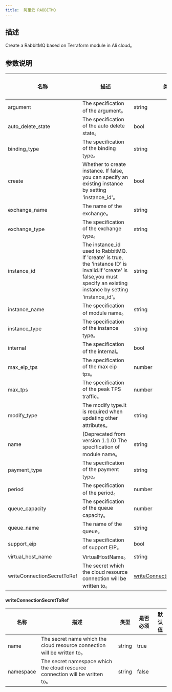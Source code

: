 ```yaml
---
title:  阿里云 RABBITMQ
---
```


## 描述

Create a RabbitMQ based on Terraform module in Ali cloud。

## 参数说明


 名称 | 描述 | 类型 | 是否必须 | 默认值 
 ------------ | ------------- | ------------- | ------------- | ------------- 
 argument | The specification of the argument。 | string | false |  
 auto_delete_state | The specification of the auto delete state。 | bool | false |  
 binding_type | The specification of the binding type。 | string | false |  
 create | Whether to create instance. If false, you can specify an existing instance by setting 'instance_id'。 | bool | false |  
 exchange_name | The name of the exchange。 | string | false |  
 exchange_type | The specification of the exchange type。 | string | false |  
 instance_id | The instance_id used to RabbitMQ. If 'create' is true, the 'instance ID' is invalid.If 'create' is false,you must specify an existing instance by setting 'instance_id'。 | string | false |  
 instance_name | The specification of module name。 | string | false |  
 instance_type | The specification of the instance type。 | string | false |  
 internal | The specification of the internal。 | bool | false |  
 max_eip_tps | The specification of the max eip tps。 | number | false |  
 max_tps | The specification of the peak TPS traffic。 | number | false |  
 modify_type | The modify type.It is required when updating other attributes。 | string | false |  
 name | (Deprecated from version 1.1.0) The specification of module name。 | string | false |  
 payment_type | The specification of the payment type。 | string | false |  
 period | The specification of the period。 | number | false |  
 queue_capacity | The specification of the queue capacity。 | number | false |  
 queue_name | The name of the queue。 | string | false |  
 support_eip | The specification of support EIP。 | bool | false |  
 virtual_host_name | VirtualHostName。 | string | false |  
 writeConnectionSecretToRef | The secret which the cloud resource connection will be written to。 | [writeConnectionSecretToRef](#writeConnectionSecretToRef) | false |  


#### writeConnectionSecretToRef

 名称 | 描述 | 类型 | 是否必须 | 默认值 
 ------------ | ------------- | ------------- | ------------- | ------------- 
 name | The secret name which the cloud resource connection will be written to。 | string | true |  
 namespace | The secret namespace which the cloud resource connection will be written to。 | string | false |  
